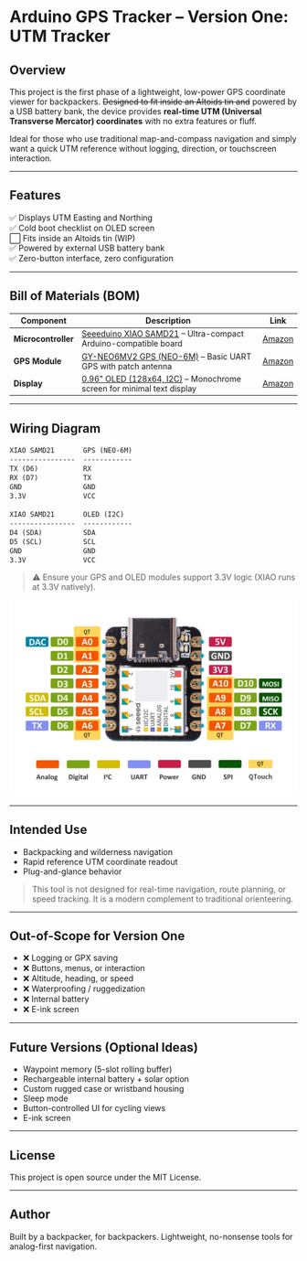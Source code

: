 # Arduino GPS Tracker – Version One: UTM Tracker

## Overview

This project is the first phase of a lightweight, low-power GPS coordinate viewer for backpackers. ~~Designed to fit inside an Altoids tin and~~ powered by a USB battery bank, the device provides **real-time UTM (Universal Transverse Mercator) coordinates** with no extra features or fluff.

Ideal for those who use traditional map-and-compass navigation and simply want a quick UTM reference without logging, direction, or touchscreen interaction.

---

## Features

✅ Displays UTM Easting and Northing  
✅ Cold boot checklist on OLED screen  
⬜ Fits inside an Altoids tin (WIP)  
✅ Powered by external USB battery bank  
✅ Zero-button interface, zero configuration  

---

## Bill of Materials (BOM)

| Component | Description | Link |
|----------|-------------|------|
| **Microcontroller** | [Seeeduino XIAO SAMD21](https://www.amazon.com/Seeeduino-Smallest-Microcontroller-Interfaces-Compatible/dp/B08745JBRP?th=1) – Ultra-compact Arduino-compatible board | [Amazon](https://www.amazon.com/Seeeduino-Smallest-Microcontroller-Interfaces-Compatible/dp/B08745JBRP?th=1) |
| **GPS Module** | [GY-NEO6MV2 GPS (NEO-6M)](https://www.amazon.com/GY-NEO6MV2-NEO-6M-Control-Antenna-NEO6MV2/dp/B0B49LB18G/) – Basic UART GPS with patch antenna | [Amazon](https://www.amazon.com/GY-NEO6MV2-NEO-6M-Control-Antenna-NEO6MV2/dp/B0B49LB18G/) |
| **Display** | [0.96" OLED (128x64, I2C)](https://www.amazon.com/Hosyond-Display-Self-Luminous-Compatible-Raspberry/dp/B09T6SJBV5/) – Monochrome screen for minimal text display | [Amazon](https://www.amazon.com/Hosyond-Display-Self-Luminous-Compatible-Raspberry/dp/B09T6SJBV5/) |

---

## Wiring Diagram

```text
XIAO SAMD21       GPS (NEO-6M)
----------------  ------------
TX (D6)           RX
RX (D7)           TX
GND               GND
3.3V              VCC

XIAO SAMD21       OLED (I2C)
----------------  ------------
D4 (SDA)          SDA
D5 (SCL)          SCL
GND               GND
3.3V              VCC
```
> ⚠️ Ensure your GPS and OLED modules support 3.3V logic (XIAO runs at 3.3V natively).

![Seeeduino XIAO Pinout](docs/xiao-pinout.png)

---

## Intended Use
- Backpacking and wilderness navigation
- Rapid reference UTM coordinate readout
- Plug-and-glance behavior

> This tool is not designed for real-time navigation, route planning, or speed tracking. It is a modern complement to traditional orienteering.

---

## Out-of-Scope for Version One
- ❌ Logging or GPX saving
- ❌ Buttons, menus, or interaction
- ❌ Altitude, heading, or speed
- ❌ Waterproofing / ruggedization
- ❌ Internal battery
- ❌ E-ink screen

---

## Future Versions (Optional Ideas)
- Waypoint memory (5-slot rolling buffer)
- Rechargeable internal battery + solar option
- Custom rugged case or wristband housing
- Sleep mode
- Button-controlled UI for cycling views
- E-ink screen

---

## License
This project is open source under the MIT License.

---

## Author
Built by a backpacker, for backpackers. Lightweight, no-nonsense tools for analog-first navigation.
